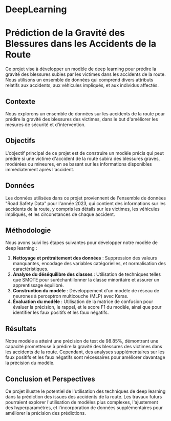 # DeepLearning
# Prédiction de la Gravité des Blessures dans les Accidents de la Route

Ce projet vise à développer un modèle de deep learning pour prédire la gravité des blessures subies par les victimes dans les accidents de la route. Nous utilisons un ensemble de données qui comprend divers attributs relatifs aux accidents, aux véhicules impliqués, et aux individus affectés.

## Contexte

Nous explorons un ensemble de données sur les accidents de la route pour prédire la gravité des blessures des victimes, dans le but d'améliorer les mesures de sécurité et d'intervention.

## Objectifs

L'objectif principal de ce projet est de construire un modèle précis qui peut prédire si une victime d'accident de la route subira des blessures graves, modérées ou mineures, en se basant sur les informations disponibles immédiatement après l'accident.

## Données

Les données utilisées dans ce projet proviennent de l'ensemble de données "Road Safety Data" pour l'année 2023, qui contient des informations sur les accidents de la route, y compris les détails sur les victimes, les véhicules impliqués, et les circonstances de chaque accident.

## Méthodologie

Nous avons suivi les étapes suivantes pour développer notre modèle de deep learning :

1. **Nettoyage et prétraitement des données** : Suppression des valeurs manquantes, encodage des variables catégorielles, et normalisation des caractéristiques.
2. **Analyse du déséquilibre des classes** : Utilisation de techniques telles que SMOTE pour suréchantillonner la classe minoritaire et assurer un apprentissage équilibré.
3. **Construction du modèle** : Développement d'un modèle de réseau de neurones à perceptron multicouche (MLP) avec Keras.
4. **Évaluation du modèle** : Utilisation de la matrice de confusion pour évaluer la précision, le rappel, et le score F1 du modèle, ainsi que pour identifier les faux positifs et les faux négatifs.

## Résultats

Notre modèle a atteint une précision de test de 98.85%, démontrant une capacité prometteuse à prédire la gravité des blessures des victimes dans les accidents de la route. Cependant, des analyses supplémentaires sur les faux positifs et les faux négatifs sont nécessaires pour améliorer davantage la précision du modèle.

## Conclusion et Perspectives

Ce projet illustre le potentiel de l'utilisation des techniques de deep learning dans la prédiction des issues des accidents de la route. Les travaux futurs pourraient explorer l'utilisation de modèles plus complexes, l'ajustement des hyperparamètres, et l'incorporation de données supplémentaires pour améliorer la précision des prédictions.


